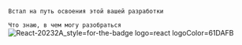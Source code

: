 `Встал на путь освоения этой вашей разработки`

`Что знаю, в чем могу разобраться` 
![React-20232A_style=for-the-badge logo=react logoColor=61DAFB](https://github.com/VladislavSerduykov/VladislavSerduykov/assets/38404781/7f6d2763-0b81-4fc7-8923-2899fcc5724a)
